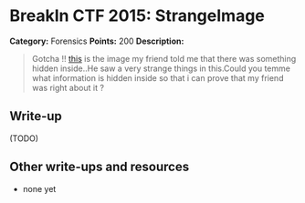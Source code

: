 # BreakIn CTF 2015: StrangeImage

**Category:** Forensics
**Points:** 200
**Description:**

> Gotcha !! [this](stego_200.jpeg) is the image my friend told me that there was something hidden inside..He saw a very strange things in this.Could you temme what information is hidden inside so that i can prove that my friend was right about it ?

## Write-up

(TODO)

## Other write-ups and resources

* none yet
